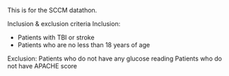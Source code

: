 This is for the SCCM datathon.

Inclusion & exclusion criteria
Inclusion:
- Patients with TBI or stroke
- Patients who are no less than 18 years of age

Exclusion: 
Patients who do not have any glucose reading
Patients who do not have APACHE score

